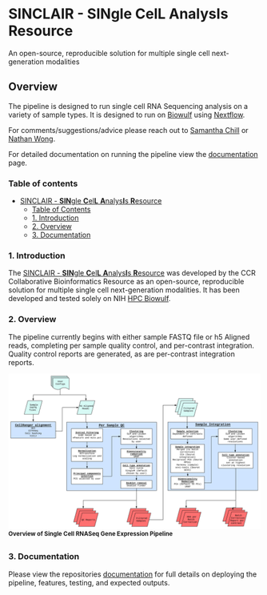 # SINCLAIR - **SIN**gle **C**el**L** **A**nalys**I**s **R**esource


An open-source, reproducible solution for multiple single cell next-generation modalities


## Overview
The pipeline is designed to run single cell RNA Sequencing analysis on a variety of sample types. It is designed to run on [Biowulf](https://hpc.nih.gov/) using [Nextflow](https://www.nextflow.io/).

For comments/suggestions/advice please reach out to [Samantha Chill](mailto:samantha.sevilla@nih.gov) or [Nathan Wong](mailto:nathan.wong@nih.gov).

For detailed documentation on running the pipeline view the [documentation](https://CCBR.github.io/TechDev_scRNASeq_Dev2023) page.

### Table of contents
- [SINCLAIR - **SIN**gle **C**el**L** **A**nalys**I**s **R**esource](#sinclair---single-cell-analysis-resource)
  - [Table of Contents](#table-of-contents)
  - [1. Introduction](#1-Introduction)
  - [2. Overview](#2-Overview)
  - [3. Documentation](#3-Documentation)

### 1. Introduction
The [SINCLAIR - **SIN**gle **C**el**L** **A**nalys**I**s **R**esource](#sinclair---single-cell-analysis-resource) was developed by the CCR Collaborative Bioinformatics Resource as an open-source, reproducible solution for multiple single cell next-generation modalities. It has been developed and tested solely on NIH [HPC Biowulf](https://hpc.nih.gov/).

### 2. Overview

The pipeline currently begins with either sample FASTQ file or h5 Aligned reads, completing per sample quality control, and per-contrast integration. Quality control reports are generated, as are per-contrast integration reports.

![Single cell RNA-Seq GEX pipeline](./resources/scRNA.svg) <sup>**Overview of Single Cell RNASeq Gene Expression Pipeline**</sup>

### 3. Documentation
Please view the repositories [documentation](https://symmetrical-adventure-ovjq9gl.pages.github.io/) for full details on deploying the pipeline, features, testing, and expected outputs.